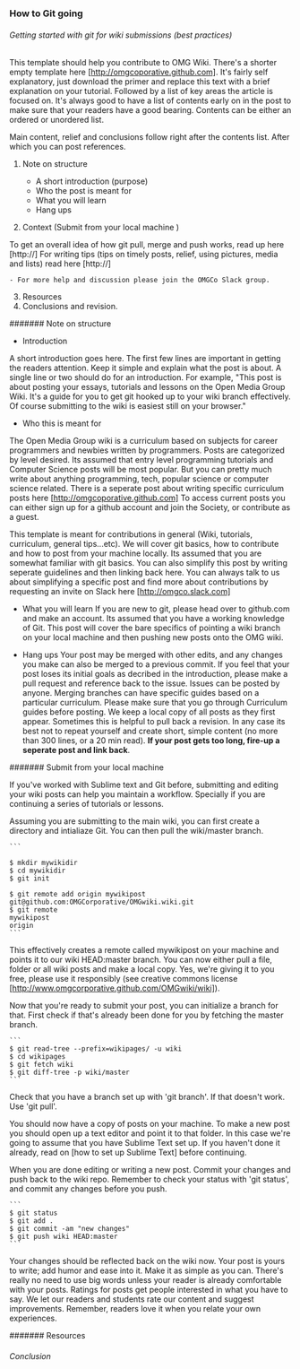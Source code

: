 ### How to Git going
###### Getting started with git for wiki submissions (best practices)

This template should help you contribute to OMG Wiki. There's a shorter empty template here [http://omgcoporative.github.com]. It's fairly self explanatory, just download the primer and replace this text with a brief explanation on your tutorial. Followed by a list of key areas the article is focused on. It's always good to have a list of contents early on in the post to make sure that your readers have a good bearing. Contents can be either an ordered or unordered list.

Main content, relief and conclusions follow right after the contents list. After which you can post references. 

1. Note on structure
   - A short introduction (purpose)
   - Who the post is meant for
   - What you will learn 
   - Hang ups

2. Context (Submit from your local machine )

To get an overall idea of how git pull, merge and push works, read up here [http://]
For writing tips (tips on timely posts, relief, using pictures, media and lists) read here [http://]
	
	- For more help and discussion please join the OMGCo Slack group.

3. Resources
4. Conclusions and revision.

####### Note on structure
  
  - Introduction

  A short introduction goes here. The first few lines are important in getting the readers attention. Keep it simple and explain what the post is about. A single line or two should do for an introduction. For example, "This post is about posting your essays, tutorials and lessons on the Open Media Group Wiki. It's a guide for you to get git hooked up to your wiki branch effectively. Of course submitting to the wiki is easiest still on your browser."

  - Who this is meant for

  The Open Media Group wiki is a curriculum based on subjects for career programmers and newbies written by programmers. Posts are categorized by level desired. Its assumed that entry level programming tutorials and Computer Science posts will be most popular. But you can pretty much write about anything programming, tech, popular science or computer science related. There is a seperate post about writing specific curriculum posts here [http://omgcoporative.github.com] To access current posts you can either sign up for a github account and join the Society, or contribute as a guest. 
  
  This template is meant for contributions in general (Wiki, tutorials, curriculum, general tips...etc). We will cover git basics, how to contribute and how to post from your machine locally. Its assumed that you are somewhat familiar with git basics. You can also simplify this post by writing seperate guidelines and then linking back here. You can always talk to us about simplifying a specific post and find more about contributions by requesting an invite on Slack here [http://omgco.slack.com]


  - What you will learn
  If you are new to git, please head over to github.com and make an account. Its assumed that you have a working knowledge of Git. This post will cover the bare specifics of pointing a wiki branch on your local machine and then pushing new posts onto the OMG wiki.

  - Hang ups
  Your post may be merged with other edits, and any changes you make can also be merged to a previous commit. If you feel that your post loses its initial goals as decribed in the introduction, please make a pull request and reference back to the issue. Issues can be posted by anyone. Merging branches can have specific guides based on a particular curriculum. Please make sure that you go through Curriculum guides before posting. We keep a local copy of all posts as they first appear. Sometimes this is helpful to pull back a revision. In any case its best not to repeat yourself and create short, simple content (no more than 300 lines, or a 20 min read). **If your post gets too long, fire-up a seperate post and link back**.

####### Submit from your local machine

If you've worked with Sublime text and Git before, submitting and editing your wiki posts can help you maintain a workflow. Specially if you are continuing a series of tutorials or lessons. 

Assuming you are submitting to the main wiki, you can first create a directory and intialiaze Git. You can then pull the wiki/master branch.

	```

	$ mkdir mywikidir
	$ cd mywikidir
	$ git init

	$ git remote add origin mywikipost git@github.com:OMGCorporative/OMGwiki.wiki.git
	$ git remote
	mywikipost
	origin
	```

This effectively creates a remote called mywikipost on your machine and points it to our wiki HEAD:master branch. You can now either pull a file, folder or all wiki posts and make a local copy. Yes, we're giving it to you free, please use it responsibly (see creative commons license [http://www.omgcorporative.github.com/OMGwiki/wiki]).

Now that you're ready to submit your post, you can initialize a branch for that. First check if that's already been done for you by fetching the master branch.

	```
	$ git read-tree --prefix=wikipages/ -u wiki
	$ cd wikipages
	$ git fetch wiki
	$ git diff-tree -p wiki/master
	```

Check that you have a branch set up with 'git branch'.
If that doesn't work. Use 'git pull'.

You should now have a copy of posts on your machine. To make a new post you should open up a text editor and point it to that folder. In this case we're going to assume that you have Sublime Text set up. If you haven't done it already, read on [how to set up Sublime Text] before continuing.

When you are done editing or writing a new post. Commit your changes and push back to the wiki repo. Remember to check your status with 'git status', and commit any changes before you push.

	``` 
	$ git status
	$ git add .
	$ git commit -am "new changes"
	$ git push wiki HEAD:master
	```

Your changes should be reflected back on the wiki now. Your post is yours to write; add humor and ease into it. Make it as simple as you can. There's really no need to use big words unless your reader is already comfortable with your posts. Ratings for posts get people interested in what you have to say. We let our readers and students rate our content and suggest improvements. Remember, readers love it when you relate your own experiences.

####### Resources


###### Conclusion



